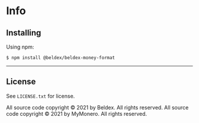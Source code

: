 # Info

## Installing

Using npm:

```bash
$ npm install @beldex/beldex-money-format
```

-----

## License

See `LICENSE.txt` for license.

All source code copyright © 2021 by Beldex. All rights reserved.
All source code copyright © 2021 by MyMonero. All rights reserved.